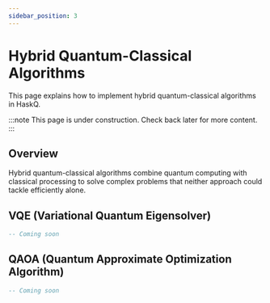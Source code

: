```yaml
---
sidebar_position: 3
---
```


# Hybrid Quantum-Classical Algorithms

This page explains how to implement hybrid quantum-classical algorithms in HaskQ.

:::note
This page is under construction. Check back later for more content.
:::

## Overview

Hybrid quantum-classical algorithms combine quantum computing with classical processing to solve complex problems that neither approach could tackle efficiently alone.

## VQE (Variational Quantum Eigensolver)

```haskell
-- Coming soon
```

## QAOA (Quantum Approximate Optimization Algorithm)

```haskell
-- Coming soon
``` 